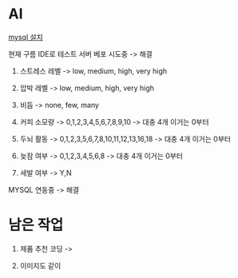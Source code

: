# AI

[mysql 설치](https://dev.mysql.com/downloads/file/?id=514518)

현재 구름 IDE로 테스트 서버 베포 시도중 -> 해결

1. 스트레스 레벨 -> low, medium, high, very high

2. 압박 레벨 -> low, medium, high, very high

3. 비듬 -> none, few, many

4. 커피 소모량 -> 0,1,2,3,4,5,6,7,8,9,10 -> 대충 4개 이거는 0부터

5. 두뇌 활동 -> 0,1,2,3,5,6,7,8,10,11,12,13,16,18 -> 대충 4개 이거는 0부터

6. 늦잠 여부 -> 0,1,2,3,4,5,6,8 -> 대충 4개 이거는 0부터

7. 세발 여부 -> Y,N

MYSQL 연동중 -> 해결

# 남은 작업

1. 제품 추천 코딩 -> 

2. 이미지도 같이

